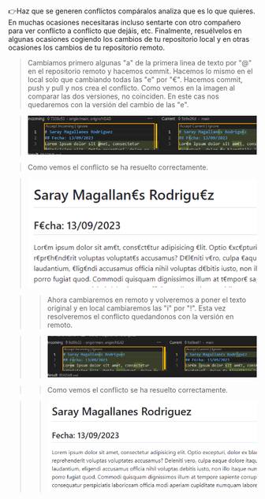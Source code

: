 👉Haz que se generen conflictos compáralos analiza que es lo que quieres. En muchas ocasiones necesitaras incluso sentarte con otro compañero para ver conflicto a conflicto que dejáis, etc. Finalmente, resuélvelos en algunas ocasiones cogiendo los cambios de tu repositorio local y en otras ocasiones los cambios de tu repositorio remoto.

>Cambiamos primero algunas "a" de la primera linea de texto por "@" en el repositorio remoto y hacemos commit. Hacemos lo mismo en el local solo que cambiando todas las "e" por "€". Hacemos commit, push y pull y nos crea el conflicto. Como vemos en la imagen al comparar las dos versiones, no coinciden. En este cas nos quedaremos con la versión del cambio de las "e".

> ![Alt text](img/1.png)

> Como vemos el conflicto se ha resuelto correctamente.

> ![Alt text](img/2.png)

>>Ahora cambiaremos en remoto y volveremos a poner el texto original y en local cambiaremos las "i" por "!". Esta vez resolveremos el conflicto quedandonos con la versión en remoto.

>> ![Alt text](img/3.png)

>> Como vemos el conflicto se ha resuelto correctamente.

>>![Alt text](img/4.png)

